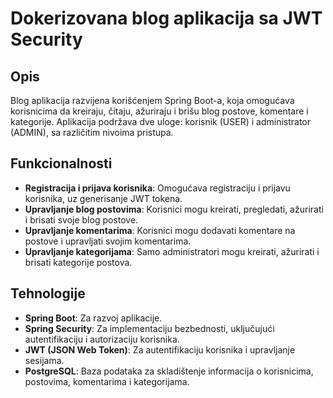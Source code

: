 # Dokerizovana blog aplikacija sa JWT Security

## Opis

Blog aplikacija razvijena korišćenjem Spring Boot-a, koja omogućava korisnicima da kreiraju, čitaju, ažuriraju i brišu blog postove, komentare i kategorije. 
Aplikacija podržava dve uloge: korisnik (USER) i administrator (ADMIN), sa različitim nivoima pristupa.

## Funkcionalnosti

- **Registracija i prijava korisnika**: Omogućava registraciju i prijavu korisnika, uz generisanje JWT tokena.
- **Upravljanje blog postovima**: Korisnici mogu kreirati, pregledati, ažurirati i brisati svoje blog postove.
- **Upravljanje komentarima**: Korisnici mogu dodavati komentare na postove i upravljati svojim komentarima.
- **Upravljanje kategorijama**: Samo administratori mogu kreirati, ažurirati i brisati kategorije postova.

## Tehnologije

- **Spring Boot**: Za razvoj aplikacije.
- **Spring Security**: Za implementaciju bezbednosti, uključujući autentifikaciju i autorizaciju korisnika.
- **JWT (JSON Web Token)**: Za autentifikaciju korisnika i upravljanje sesijama.
- **PostgreSQL**: Baza podataka za skladištenje informacija o korisnicima, postovima, komentarima i kategorijama.
